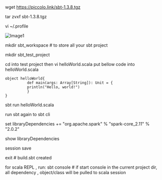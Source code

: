wget https://piccolo.link/sbt-1.3.8.tgz

tar zvxf sbt-1.3.8.tgz

vi ~/.profile

![Image1](https://github.com/jayjayjohn/spark/blob/master/reference/install_sbt/Capture.PNG)

mkdir sbt_workspace # to store all your sbt project

mkdir sbt_test_project 

cd into test project then vi helloWorld.scala
put bellow code into helloWorld.scala

```
object helloWorld{
          def main(args: Array[String]): Unit = {
          println("Hello, world!")
          }
}
```

sbt run helloWorld.scala

run sbt again to sbt cli

set libraryDependencies += "org.apache.spark" % "spark-core_2.11" % "2.0.2"

show libraryDependencies

session save

exit # build.sbt created

for scala REPL , run: sbt console # if start console in the current project dir, all dependency , object/class will be pulled to scala session

